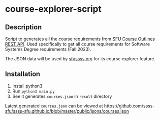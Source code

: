 # course-explorer-script

## Description

Script to generates all the course requirements from [SFU Course Outlines REST API](http://www.sfu.ca/outlines/help/api.html). Used specifically to get all course requirements for Software Systems Degree requirements (Fall 2023).

The JSON data will be used by [sfussss.org](https://www.sfussss.org/) for its course explorer feature.

## Installation

1. Install python3
2. Run `python3 main.py`
3. See it generates `courses.json` in `result` directory

Latest generated `courses.json` can be viewed at https://github.com/ssss-sfu/ssss-sfu.github.io/blob/master/public/jsons/courses.json
